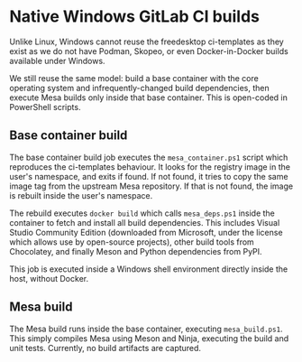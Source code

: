 # Native Windows GitLab CI builds

Unlike Linux, Windows cannot reuse the freedesktop ci-templates as they exist
as we do not have Podman, Skopeo, or even Docker-in-Docker builds available
under Windows.

We still reuse the same model: build a base container with the core operating
system and infrequently-changed build dependencies, then execute Mesa builds
only inside that base container. This is open-coded in PowerShell scripts.

## Base container build

The base container build job executes the `mesa_container.ps1` script which
reproduces the ci-templates behaviour. It looks for the registry image in
the user's namespace, and exits if found. If not found, it tries to copy
the same image tag from the upstream Mesa repository. If that is not found,
the image is rebuilt inside the user's namespace.

The rebuild executes `docker build` which calls `mesa_deps.ps1` inside the
container to fetch and install all build dependencies. This includes Visual
Studio Community Edition (downloaded from Microsoft, under the license which
allows use by open-source projects), other build tools from Chocolatey, and
finally Meson and Python dependencies from PyPI.

This job is executed inside a Windows shell environment directly inside the
host, without Docker.

## Mesa build

The Mesa build runs inside the base container, executing `mesa_build.ps1`.
This simply compiles Mesa using Meson and Ninja, executing the build and
unit tests. Currently, no build artifacts are captured.
